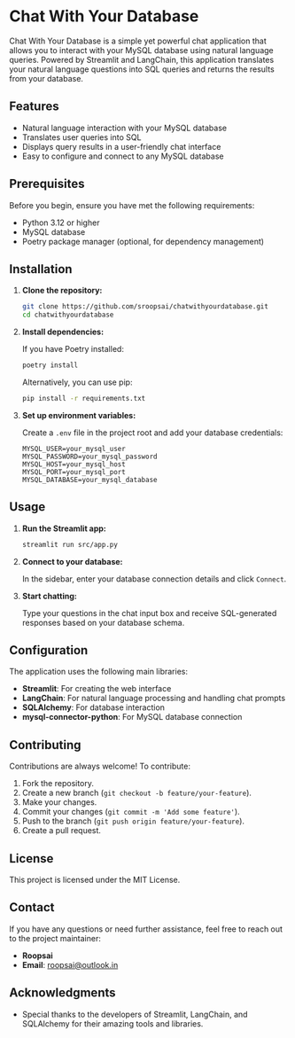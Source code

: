 # Chat With Your Database

Chat With Your Database is a simple yet powerful chat application that allows you to interact with your MySQL database using natural language queries. Powered by Streamlit and LangChain, this application translates your natural language questions into SQL queries and returns the results from your database.

## Features

- Natural language interaction with your MySQL database
- Translates user queries into SQL
- Displays query results in a user-friendly chat interface
- Easy to configure and connect to any MySQL database

## Prerequisites

Before you begin, ensure you have met the following requirements:

- Python 3.12 or higher
- MySQL database
- Poetry package manager (optional, for dependency management)

## Installation

1. **Clone the repository:**

    ```bash
    git clone https://github.com/sroopsai/chatwithyourdatabase.git
    cd chatwithyourdatabase
    ```

2. **Install dependencies:**

    If you have Poetry installed:

    ```bash
    poetry install
    ```

    Alternatively, you can use pip:

    ```bash
    pip install -r requirements.txt
    ```

3. **Set up environment variables:**

    Create a `.env` file in the project root and add your database credentials:

    ```env
    MYSQL_USER=your_mysql_user
    MYSQL_PASSWORD=your_mysql_password
    MYSQL_HOST=your_mysql_host
    MYSQL_PORT=your_mysql_port
    MYSQL_DATABASE=your_mysql_database
    ```

## Usage

1. **Run the Streamlit app:**

    ```bash
    streamlit run src/app.py
    ```

2. **Connect to your database:**

    In the sidebar, enter your database connection details and click `Connect`.

3. **Start chatting:**

    Type your questions in the chat input box and receive SQL-generated responses based on your database schema.

## Configuration

The application uses the following main libraries:

- **Streamlit**: For creating the web interface
- **LangChain**: For natural language processing and handling chat prompts
- **SQLAlchemy**: For database interaction
- **mysql-connector-python**: For MySQL database connection

## Contributing

Contributions are always welcome! To contribute:

1. Fork the repository.
2. Create a new branch (`git checkout -b feature/your-feature`).
3. Make your changes.
4. Commit your changes (`git commit -m 'Add some feature'`).
5. Push to the branch (`git push origin feature/your-feature`).
6. Create a pull request.

## License

This project is licensed under the MIT License.

## Contact

If you have any questions or need further assistance, feel free to reach out to the project maintainer:

- **Roopsai**
- **Email**: roopsai@outlook.in

## Acknowledgments

- Special thanks to the developers of Streamlit, LangChain, and SQLAlchemy for their amazing tools and libraries.


